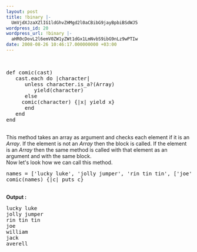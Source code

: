 ```yaml
---
layout: post
title: !binary |-
  UmVjdXJzaXZlIG1ldGhvZHMgd2l0aCBibG9jayBpbiBSdWJ5
wordpress_id: 20
wordpress_url: !binary |-
  aHR0cDovL2l6emV0ZW1yZWt1dGx1LmNvbS9ibG9nLz9wPTIw
date: 2008-08-26 10:46:17.000000000 +03:00
---
```

<br />
<pre lang="ruby" colla="+">
def comic(cast)
   cast.each do |character|
      unless character.is_a?(Array)
         yield(character)
      else
	 comic(character) {|x| yield x}
      end
   end
end
</pre>
<br />
This method takes an array as argument and checks each element if it is an <em>Array</em>.
If the element is not an <em>Array</em> then the block is called.
If the element is an <em>Array</em> then the same method is called with that element as an argument and with the same block.
<br />
Now let's look how we can call this method.
<pre lang="ruby" colla="+">
names = ['lucky luke', 'jolly jumper', 'rin tin tin', ['joe', 'william','jack', 'averell']]
comic(names) {|c| puts c}
</pre>
<br />
<strong>Output :</strong>
<pre lang="bash">
lucky luke
jolly jumper
rin tin tin
joe
william
jack
averell
</pre>
